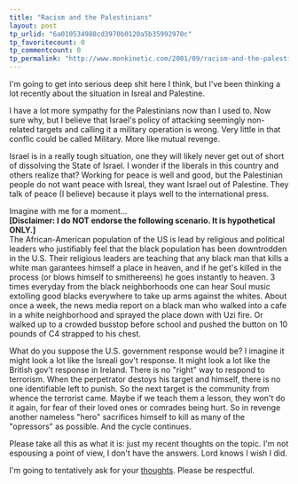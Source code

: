 ```yaml
---
title: "Racism and the Palestinians"
layout: post
tp_urlid: "6a010534988cd3970b0120a5b35992970c"
tp_favoritecount: 0
tp_commentcount: 0
tp_permalink: "http://www.monkinetic.com/2001/09/racism-and-the-palestinians.html"
---
```

I&#39;m going to get into serious deep shit here I think, but I&#39;ve been thinking a lot recently about the situation in Isreal and Palestine.

I have a lot more sympathy for the Palestinians now than I used to. Now sure why, but I believe that Israel&#39;s policy of attacking seemingly non-related targets and calling it a military operation is wrong. Very little in that conflic could be called Military. More like mutual revenge.


Israel is in a really tough situation, one they will likely never get out of short of dissolving the State of Israel. I wonder if the liberals in this country and others realize that? Working for peace is well and good, but the Palestinian people do not want peace with Isreal, they want Israel out of Palestine. They talk of peace (I believe) because it plays well to the international press.

Imagine with me for a moment...<br />
<b>[Disclaimer: I do NOT endorse the following scenario. It is hypothetical ONLY.]</b><br />
The African-American population of the US is lead by religious and political leaders who justifiably feel that the black population has been downtrodden in the U.S. Their religious leaders are teaching that any black man that kills a white man garantees himself a place in heaven, and if he get&#39;s killed in the process (or blows himself to smithereens) he goes instantly to heaven. 3 times everyday from the black neighborhoods one can hear Soul music extolling good blacks everywhere to take up arms against the whites. About once a week, the news media report on a black man who walked into a cafe in a white neighborhood and sprayed the place down with Uzi fire. Or walked up to a crowded busstop before school and pushed the button on 10 pounds of C4 strapped to his chest.

What do you suppose the U.S. government response would be? I imagine it might look a lot like the Isreali gov&#39;t response. It might look a lot like the British gov&#39;t response in Ireland. There is no &quot;right&quot; way to respond to terrorism. When the perpetrator destoys his target and himself, there is no one identifiable left to punish. So the next target is the community from whence the terrorist came. Maybe if we teach them a lesson, they won&#39;t do it again, for fear of their loved ones or comrades being hurt. So in revenge another nameless &quot;hero&quot; sacrifices himself to kill as many of the &quot;opressors&quot; as possible. And the cycle continues.

Please take all this as what it is: just my recent thoughts on the topic. I&#39;m not espousing a point of view, I don&#39;t have the answers. Lord knows I wish I did.

I&#39;m going to tentatively ask for your <a href="&lt;!--#siteUrl--&gt;__newThread__">thoughts</a>. Please be respectful.
